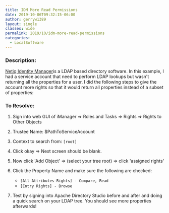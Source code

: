 ```yaml
---
title: IDM More Read Permissions
date: 2019-10-06T09:32:15-06:00
author: gerryw1389
layout: single
classes: wide
permalink: 2019/10/idm-more-read-permissions
categories:
  - LocalSoftware
---
```

<!--more-->

### Description:

[Netiq Identity Manager](https://www.microfocus.com/en-us/products/netiq-identity-manager/overview)is a LDAP based directory software. In this example, I had a service account that need to perform LDAP lookups but wasn't returning all the properties for a user. I did the following steps to give the account more rights so that it would return all properties instead of a subset of properties:


### To Resolve:

1. Sign into web GUI of iManager => Roles and Tasks => Rights => Rights to Other Objects

2. Trustee Name: $PathToServiceAccount

3. Context to search from: `[root]`

4. Click okay => Next screen should be blank. 

5. Now click 'Add Object' => (select your tree root) => click 'assigned rights'

6. Click the Property Name and make sure the following are checked:
   - `[All Attributes Rights] - Compare, Read`
   - `[Entry Rights] - Browse`

7. Test by signing into Apache Directory Studio before and after and doing a quick search on your LDAP tree. You should see more properties afterwards!